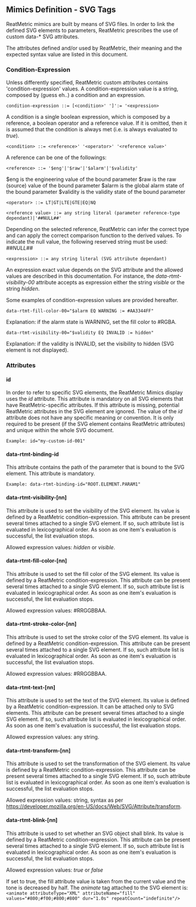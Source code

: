 ## Mimics Definition - SVG Tags

ReatMetric mimics are built by means of SVG files. In order to link the defined SVG elements
to parameters, ReatMetric prescribes the use of custom data-* SVG attributes.

The attributes defined and/or used by ReatMetric, their meaning and the expected syntax value are 
listed in this document.

### Condition-Expression

Unless differently specified, ReatMetric custom attributes contains 'condition-expression' values. A
condition-expression value is a string, composed by (guess eh..) a condition and an expression.

`condition-expression ::= [<condition>' ']':= '<expression>`

A condition is a single boolean expression, which is composed by a reference, a boolean operator and a 
reference value. If it is omitted, then it is assumed that the condition is always met (i.e. is always
evaluated to _true_).

`<condition> ::= <reference>' '<operator>' '<reference value>'`

A reference can be one of the followings:

`<reference> ::= '$eng'|'$raw'|'$alarm'|'$validity'`

$eng is the engineering value of the bound parameter
$raw is the raw (source) value of the bound parameter
$alarm is the global alarm state of the bound parameter
$validity is the validity state of the bound parameter

`<operator> ::= LT|GT|LTE|GTE|EQ|NQ`

`<reference value> ::= any string literal (parameter reference-type dependant)|'##NULL##'`

Depending on the selected reference, ReatMetric can infer the correct type and can apply the correct 
comparison function to the derived values. To indicate the null value, the following reserved string
must be used: _##NULL##_

`<expression> ::= any string literal (SVG attribute dependant)`

An expression exact value depends on the SVG attribute and the allowed values are described in this
documentation. For instance, the _data-rtmt-visibility-00_ attribute accepts as expression either the 
string _visible_ or the string _hidden_. 

Some examples of condition-expression values are provided hereafter.

`data-rtmt-fill-color-00="$alarm EQ WARNING := #AA3344FF"` 

Explanation: if the alarm state is WARNING, set the fill color to #RGBA.

`data-rtmt-visibility-00="$validity EQ INVALID := hidden"`

Explanation: if the validity is INVALID, set the visibility to hidden (SVG element is not displayed).
 
### Attributes

#### id

In order to refer to specific SVG elements, the ReatMetric Mimics display uses the _id_ attribute. This
attribute is mandatory on all SVG elements that have ReatMetric-specific attributes. If this attribute is
missing, potential ReatMetric attributes in the SVG element are ignored. The value of the _id_ attribute 
does not have any specific meaning or convention. It is only required to be present (if the SVG element 
contains ReatMetric attributes) and unique within the whole SVG document.

`Example: id="my-custom-id-001"`

#### data-rtmt-binding-id

This attribute contains the path of the parameter that is bound to the SVG element. 
This attribute is mandatory. 

`Example: data-rtmt-binding-id="ROOT.ELEMENT.PARAM1"` 

#### data-rtmt-visibility-[nn]

This attribute is used to set the visibility of the SVG element. Its value is defined by a ReatMetric 
condition-expression.
This attribute can be present several times attached to a single SVG element. If so, such attribute list
is evaluated in lexicographical order. As soon as one item's evaluation is successful, the list evaluation 
stops. 

Allowed expression values: _hidden_ or _visible_.

#### data-rtmt-fill-color-[nn]

This attribute is used to set the fill color of the SVG element. Its value is defined by a ReatMetric 
condition-expression.
This attribute can be present several times attached to a single SVG element. If so, such attribute list
is evaluated in lexicographical order. As soon as one item's evaluation is successful, the list evaluation 
stops. 

Allowed expression values: #RRGGBBAA.

#### data-rtmt-stroke-color-[nn]

This attribute is used to set the stroke color of the SVG element. Its value is defined by a ReatMetric 
condition-expression.
This attribute can be present several times attached to a single SVG element. If so, such attribute list
is evaluated in lexicographical order. As soon as one item's evaluation is successful, the list evaluation 
stops. 

Allowed expression values: #RRGGBBAA.

#### data-rtmt-text-[nn]

This attribute is used to set the text of the SVG element. Its value is defined by a ReatMetric 
condition-expression. It can be attached only to SVG _<text>_ elements.
This attribute can be present several times attached to a single SVG element. If so, such attribute list
is evaluated in lexicographical order. As soon as one item's evaluation is successful, the list evaluation 
stops. 

Allowed expression values: any string.

#### data-rtmt-transform-[nn]

This attribute is used to set the transformation of the SVG element. Its value is defined by a ReatMetric 
condition-expression.
This attribute can be present several times attached to a single SVG element. If so, such attribute list
is evaluated in lexicographical order. As soon as one item's evaluation is successful, the list evaluation 
stops. 

Allowed expression values: string, syntax as per https://developer.mozilla.org/en-US/docs/Web/SVG/Attribute/transform.

#### data-rtmt-blink-[nn]

This attribute is used to set whether an SVG object shall blink. Its value is defined by a ReatMetric 
condition-expression.
This attribute can be present several times attached to a single SVG element. If so, such attribute list
is evaluated in lexicographical order. As soon as one item's evaluation is successful, the list evaluation 
stops.

Allowed expression values: _true_ or _false_

If set to true, the fill attribute value is taken from the current value and the tone is decreased by half. The 
_animate_ tag attached to the SVG element is: 
`<animate attributeType="XML" attributeName="fill" values="#800;#f00;#800;#800" dur="1.0s" repeatCount="indefinite"/>`
